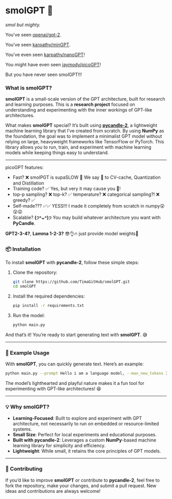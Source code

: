 # smolGPT 🐾

*smol but mighty.*


You've seen [openai/gpt-2](https://github.com/openai/gpt-2).

You've seen [karpathy/minGPT](https://github.com/karpathy/mingpt).

You've even seen [karpathy/nanoGPT](https://github.com/karpathy/nanogpt)!

You might have even seen [jaymody/picoGPT](https://github.com/jaymody/picoGPT)!

But you have never seen smolGPT!!!

### What is **smolGPT**?

**smolGPT** is a small-scale version of the GPT architecture, built for research and learning purposes. This is a **research project** focused on understanding and experimenting with the inner workings of GPT-like architectures.

What makes **smolGPT** special? It’s built using **[pycandle-2](https://github.com/TimaGitHub/pycandle-2)**, a lightweight machine learning library that I’ve created from scratch. By using **NumPy** as the foundation, the goal was to implement a minimalist GPT model without relying on large, heavyweight frameworks like TensorFlow or PyTorch.
 This library allows you to run, train, and experiment with machine learning models while keeping things easy to understand.

---


picoGPT features:
* Fast? ❌ smolPGT is supaSLOW 🐌 We say 🚫 to CV-cache, Quantization and Distillation 
* Training code? ✅ Yes, but very it may cause you 💢!
* top-p sampling? ❌ top-k? ✅ temperature? ❌ categorical sampling?! ❌ greedy? ✅
* Self-made??? ✅✅ YESS!!! I made it completely from scratch in numpy😲😲😲 
* Scalable? **(੭˃ᴗ˂)੭** You may build whatever architecture you want with **PyCandle**. 

**GPT2-3-4?**, **Lamma 1-2-3?** 😎👌🔥 just provide model weights🤔



### 📦 Installation

To install **smolGPT** with **pycandle-2**, follow these simple steps:

1. Clone the repository:
   ```bash
   git clone https://github.com/TimaGitHub/smolGPT.git
   cd smolGPT
   ```

2. Install the required dependencies:
   ```bash
   pip install -r requirements.txt
   ```

3. Run the model:
   ```bash
   python main.py
   ```

And that’s it! You’re ready to start generating text with **smolGPT**. 😅

---

### 🚀 Example Usage

With **smolGPT**, you can quickly generate text. Here’s an example:

```bash
python main.py --prompt Hello i am a language model, --max_new_tokens 30 --model 1542M --device gpu --topk 30
```

The model’s lighthearted and playful nature makes it a fun tool for experimenting with GPT-like architectures! 😆

---

### 💡 Why **smolGPT**?

- **Learning-Focused**: Built to explore and experiment with GPT architecture, not necessarily to run on embedded or resource-limited systems.
- **Small Size**: Perfect for local experiments and educational purposes.
- **Built with **pycandle-2****: Leverages a custom **NumPy**-based machine learning library for simplicity and efficiency.
- **Lightweight**: While small, it retains the core principles of GPT models.

---

### 🤖 Contributing

If you’d like to improve **smolGPT** or contribute to **pycandle-2**, feel free to fork the repository, make your changes, and submit a pull request. New ideas and contributions are always welcome!
